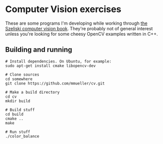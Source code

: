 # Computer Vision exercises

These are some programs I'm developing while working through
[the Szeliski computer vision book](http://szeliski.org/Book/). They're
probably not of general interest unless you're looking for some cheesy
OpenCV examples written in C++.

## Building and running

    # Install dependencies. On Ubuntu, for example:
    sudo apt-get install cmake libopencv-dev

    # Clone sources
    cd somewhere
    git clone https://github.com/mmueller/cv.git

    # Make a build directory
    cd cv
    mkdir build

    # Build stuff
    cd build
    cmake ..
    make

    # Run stuff
    ./color_balance
